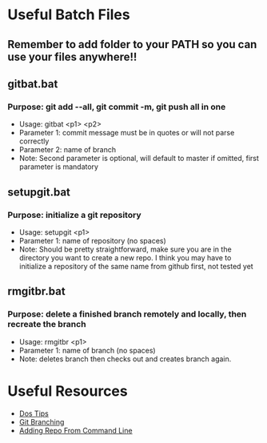 # Useful Batch Files
## Remember to add folder to your PATH so you can use your files anywhere!!

## gitbat.bat
### Purpose: git add --all, git commit -m, git push all in one
* Usage: gitbat \<p1\> \<p2\>
* Parameter 1: commit message must be in quotes or will not parse correctly
* Parameter 2: name of branch
* Note: Second parameter is optional, will default to master if omitted, first parameter is mandatory

## setupgit.bat
### Purpose: initialize a git repository
* Usage: setupgit \<p1\>
* Parameter 1: name of repository \(no spaces\)
* Note: Should be pretty straightforward, make sure you are in the directory you want to create a new repo.  I think you may have to initialize a repository of the same name from github first, not tested yet

## rmgitbr.bat
### Purpose: delete a finished branch remotely and locally, then recreate the branch
* Usage: rmgitbr \<p1\>
* Parameter 1: name of branch \(no spaces\)
* Note: deletes branch then checks out and creates branch again.

# Useful Resources
* [Dos Tips](http://www.dostips.com/DtTutoFunctions.php)
* [Git Branching](http://stackoverflow.com/questions/2003505/how-to-delete-a-git-branch-both-locally-and-remotely)
* [Adding Repo From Command Line](https://help.github.com/articles/adding-an-existing-project-to-github-using-the-command-line/)
